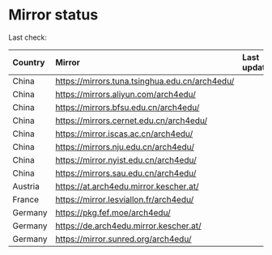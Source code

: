 <script src="./time.js"></script>
# Mirror status
Last check: <script type="text/javascript">localize(1728552238.3967998);</script>

|Country|Mirror|Last update|
|:------|:-----|:----------|
|China|https://mirrors.tuna.tsinghua.edu.cn/arch4edu/|<script type="text/javascript">localize(1728499365);</script>|
|China|https://mirrors.aliyun.com/arch4edu/|<script type="text/javascript">localize(1728499365);</script>|
|China|https://mirrors.bfsu.edu.cn/arch4edu/|<script type="text/javascript">localize(1728499365);</script>|
|China|https://mirrors.cernet.edu.cn/arch4edu/|<script type="text/javascript">localize(1728499365);</script>|
|China|https://mirror.iscas.ac.cn/arch4edu/|<script type="text/javascript">localize(1728499365);</script>|
|China|https://mirrors.nju.edu.cn/arch4edu/|<script type="text/javascript">localize(1728499365);</script>|
|China|https://mirror.nyist.edu.cn/arch4edu/|<script type="text/javascript">localize(1728499365);</script>|
|China|https://mirrors.sau.edu.cn/arch4edu/|<script type="text/javascript">localize(1728499365);</script>|
|Austria|https://at.arch4edu.mirror.kescher.at/|<script type="text/javascript">localize(1728499365);</script>|
|France|https://mirror.lesviallon.fr/arch4edu/|<script type="text/javascript">localize(1728499365);</script>|
|Germany|https://pkg.fef.moe/arch4edu/|<script type="text/javascript">localize(1728499365);</script>|
|Germany|https://de.arch4edu.mirror.kescher.at/|<script type="text/javascript">localize(1728499365);</script>|
|Germany|https://mirror.sunred.org/arch4edu/|<script type="text/javascript">localize(1728499365);</script>|

<script src="./tablefilter/tablefilter.js"></script>
<script src="./table.js"></script>